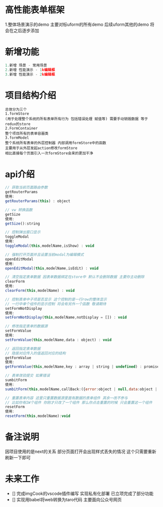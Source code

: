 # 高性能表单框架

1.整体场景演示的demo 主要对标uform的所有demo 后续uform其他的demo 将会在之后逐步添加

# 新增功能
```javascript
1.新增 场景 - 常用场景
2.新增 性能演示 - 1k编辑框
3.新增 性能演示 - 2k编辑框
```

# 项目结构介绍
```
总体分为三个
1.formStore
(用于处理整个系统的所有表单所有行为 包括错误处理 赋值等) 需要手动销毁数据 等于redux的store
2.FormContainer 
整个项目所有的表单容器类
3.formModel
整个系统所有表单的外层控制器 内部调用formStore中的函数
主要用于从外层发起action修改formStore
相比直接每个页面引入一次formStore会来的更加干净
```

# api介绍

```javascript
// 获取当前页面路由参数
getRouterParams
使用:
getRouterParams(this) : object
```

```javascript
// vw 转换函数
getSize
使用:
getSize():string
```

```javascript
// 控制弹出窗口显示
toggleModal
使用:
toggleModal(this,modelName,isShow) : void
```

```javascript
// 强制打开页面并且设置当前modal为编辑模式
openEditModal
使用:
openEditModal(this,modelName,isEdit) : void
```

```javascript
// 清空指定表单数据 因表单数据绑定在store中 默认不会删除数据 主要你主动删除
clearForm
使用:
clearForm(this,modelName) : void
```

```javascript
// 控制表单中子项是否显示 这个控制的是一行row的整体显示 
// 一行中单个组件的显示控制 将会有另外一个函数 敬请期待
setFormNotDisplay
使用:
setFormNotDisplay(this,modelName,notDisplay = []) : void
```

```javascript
// 修改指定表单的数据源
setFormValue
使用:
setFormValue(this,modelName,data : object) : void
```
```javascript
// 返回指定表单数据
// 隐居对应传入的值返回对应的结构
getFormValue
使用:
getFormValue(this,modelName,key : array | string | undefined) : promise
```

```javascript
// 表单效验提交 如果错误
sumbitForm
使用:
sumbitForm(this,modelName,callBack:({error:object | null,data:object | null})) : void
```

```javascript
// 重置表单内容 这里只重置数据源里面有数据的表单组件 其余一改不参与
// 比如你有1W个组件 你刚才只改了一个组件 那么你点击重置的时候 只会重置这一个组件
resetForm
使用:
resetForm(this,modelName):void
```

# 备注说明
因项目使用的是next的关系 部分页面打开会出现样式丢失的情况 这个只需要重新刷新一下即可

# 未来工作
- [] 完成imgCook的vscode插件编写 实现私有化部署 已立项完成了部分功能
- [] 实现用babel将web转换为taro代码 主要面向公众号网页
